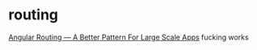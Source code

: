 # routing

[Angular Routing — A Better Pattern For Large Scale Apps](https://medium.com/@shairez/angular-routing-a-better-pattern-for-large-scale-apps-f2890c952a18) fucking works